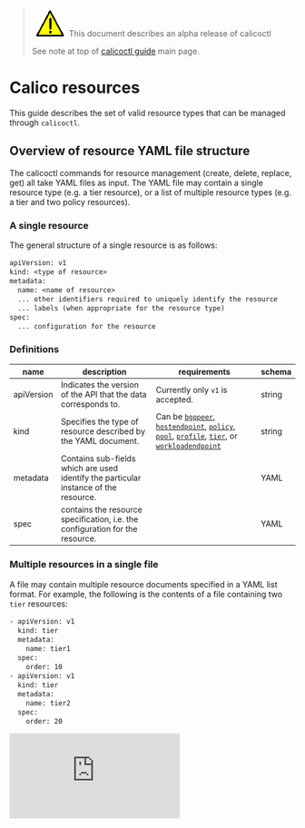 > ![warning](../../images/warning.png) This document describes an alpha release of calicoctl
>
> See note at top of [calicoctl guide](../../README.md) main page.

# Calico resources
This guide describes the set of valid resource types that can be managed
through `calicoctl`.

## Overview of resource YAML file structure
The calicoctl commands for resource management (create, delete, replace, get)
all take YAML files as input.  The YAML file may contain a single resource type
(e.g. a tier resource), or a list of multiple resource types (e.g. a tier and two
policy resources).

### A single resource
The general structure of a single resource is as follows:

```
apiVersion: v1
kind: <type of resource>
metadata:
  name: <name of resource>
  ... other identifiers required to uniquely identify the resource
  ... labels (when appropriate for the resource type)
spec:
  ... configuration for the resource
```



### Definitions
| name     | description                                               | requirements                                                                     | schema |
|----------|-----------------------------------------------------------|----------------------------------------------------------------------------------|--------|
| apiVersion     | Indicates the version of the API that the data corresponds to.                           | Currently only `v1` is accepted. | string |
| kind    | Specifies the type of resource described by the YAML document. | Can be [`bgppeer`](bgppeer.md), [`hostendpoint`](hostendpoint.md), [`policy`](policy.md), [`pool`](pool.md), [`profile`](profile.md), [`tier`](tier.md), or [`workloadendpoint`](workloadendpoint.md) | string |
| metadata | Contains sub-fields which are used identify the particular instance of the resource. | | YAML |
| spec | contains the resource specification, i.e. the configuration for the resource. | | YAML |

### Multiple resources in a single file
A file may contain multiple resource documents specified in a YAML list format. For example, the following is the contents of a file containing two `tier` resources:
```
- apiVersion: v1
  kind: tier
  metadata:
    name: tier1
  spec:
    order: 10
- apiVersion: v1
  kind: tier
  metadata:
    name: tier2
  spec:
    order: 20
```

[![Analytics](https://calico-ga-beacon.appspot.com/UA-52125893-3/libcalico-go/docs/calicoctl/resources/README.md?pixel)](https://github.com/igrigorik/ga-beacon)
